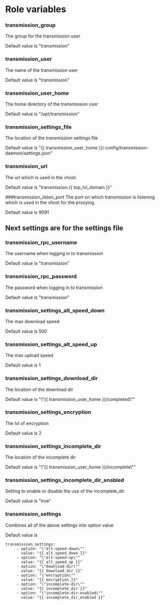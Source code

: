 # Role variables

### transmission_group
The group for the transmission user

Default value is "transmission"

### transmission_user
The name of the transmission user

Default value is "transmission"

### transmission_user_home
The home directory of the transmission user

Default value is "/opt/transmission"

### transmission_settings_file
The location of the transmission settings file

Default value is "{{ transmission_user_home }}/.config/transmission-daemon/settings.json"

### transmission_url
The url which is used in the vhost.

Default value is "transmission.{{ top_lvl_domain }}"

###transmission_listen_port
The port on which transmission is listening which is used in the vhost for the proxying.

Default value is 9091


## Next settings are for the settings file
### transmission_rpc_username
The username when logging in to transmission

Default value is "transmission"

### transmission_rpc_password
The password when logging in to transmission

Default value is "transmission"

### transmission_settings_alt_speed_down
The max download speed

Default value is 500

### transmission_settings_alt_speed_up
The max upload speed

Default value is 1

### transmission_settings_download_dir
The location of the download dir

Default value is "\\"{{ transmission_user_home }}/completed\\""

### transmission_settings_encryption
The lvl of encryption

Default value is 2

### transmission_settings_incomplete_dir
The location of the incomplete dir

Default value is "\\"{{ transmission_user_home }}/incomplete\\""

### transmission_settings_incomplete_dir_enabled
Setting to enable or disable the use of the incomplete_dir

Default value is "true"

### transmission_settings
Combines all of the above settings into option value

Default value is

```
transmission_settings:
     - option: "\"alt-speed-down\""
       value: "{{ alt_speed_down }}"
     - option: "\"alt-speed-up\""
       value: "{{ alt_speed_up }}"
     - option: "\"download-dir\""
       value: "{{ download_dir }}"
     - option: "\"encryption\""
       value: "{{ encryption }}"
     - option: "\"incomplete-dir\""
       value: "{{ incomplete_dir }}"
     - option: "\"incomplete-dir-enabled\""
       value: "{{ incomplete_dir_enabled }}"
```
